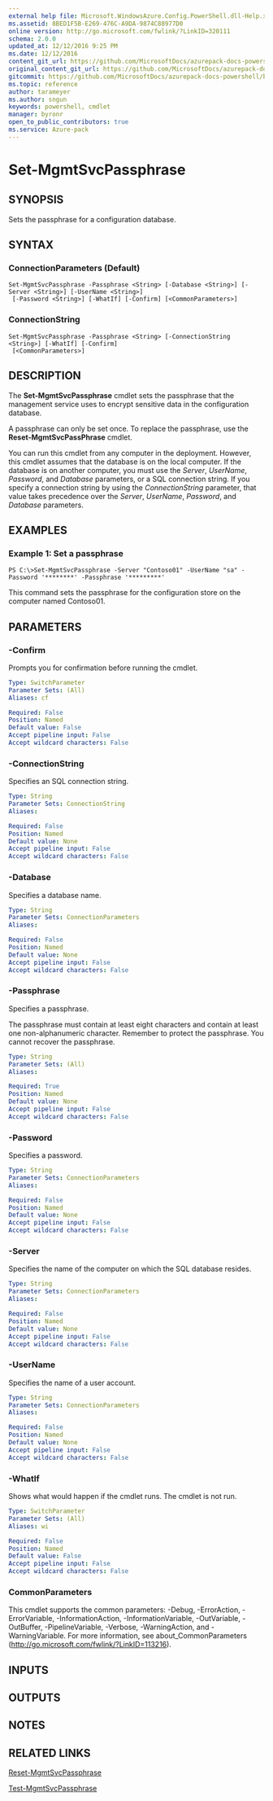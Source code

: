 ```yaml
---
external help file: Microsoft.WindowsAzure.Config.PowerShell.dll-Help.xml
ms.assetid: 8BED1F5B-E269-476C-A9DA-9874C88977D0
online version: http://go.microsoft.com/fwlink/?LinkID=320111
schema: 2.0.0
updated_at: 12/12/2016 9:25 PM
ms.date: 12/12/2016
content_git_url: https://github.com/MicrosoftDocs/azurepack-docs-powershell/blob/master/AzurePack-cmdlets/Configuration/v1.0/Set-MgmtSvcPassphrase.md
original_content_git_url: https://github.com/MicrosoftDocs/azurepack-docs-powershell/blob/master/AzurePack-cmdlets/Configuration/v1.0/Set-MgmtSvcPassphrase.md
gitcommit: https://github.com/MicrosoftDocs/azurepack-docs-powershell/blob/b83cde31c8e8df3140400b62cc6698cfc8f37a47/AzurePack-cmdlets/Configuration/v1.0/Set-MgmtSvcPassphrase.md
ms.topic: reference
author: tarameyer
ms.author: sngun
keywords: powershell, cmdlet
manager: byronr
open_to_public_contributors: true
ms.service: Azure-pack
---
```


# Set-MgmtSvcPassphrase

## SYNOPSIS
Sets the passphrase for a configuration database.

## SYNTAX

### ConnectionParameters (Default)
```
Set-MgmtSvcPassphrase -Passphrase <String> [-Database <String>] [-Server <String>] [-UserName <String>]
 [-Password <String>] [-WhatIf] [-Confirm] [<CommonParameters>]
```

### ConnectionString
```
Set-MgmtSvcPassphrase -Passphrase <String> [-ConnectionString <String>] [-WhatIf] [-Confirm]
 [<CommonParameters>]
```

## DESCRIPTION
The **Set-MgmtSvcPassphrase** cmdlet sets the passphrase that the management service uses to encrypt sensitive data in the configuration database.

A passphrase can only be set once.
To replace the passphrase, use the **Reset-MgmtSvcPassPhrase** cmdlet.

You can run this cmdlet from any computer in the deployment.
However, this cmdlet assumes that the database is on the local computer.
If the database is on another computer, you must use the *Server*, *UserName*, *Password*, and *Database* parameters, or a SQL connection string.
If you specify a connection string by using the *ConnectionString* parameter, that value takes precedence over the *Server*, *UserName*, *Password*, and *Database* parameters.

## EXAMPLES

### Example 1: Set a passphrase
```
PS C:\>Set-MgmtSvcPassphrase -Server "Contoso01" -UserName "sa" -Password '********' -Passphrase '*********'
```

This command sets the passphrase for the configuration store on the computer named Contoso01.

## PARAMETERS

### -Confirm
Prompts you for confirmation before running the cmdlet.

```yaml
Type: SwitchParameter
Parameter Sets: (All)
Aliases: cf

Required: False
Position: Named
Default value: False
Accept pipeline input: False
Accept wildcard characters: False
```

### -ConnectionString
Specifies an SQL connection string.

```yaml
Type: String
Parameter Sets: ConnectionString
Aliases: 

Required: False
Position: Named
Default value: None
Accept pipeline input: False
Accept wildcard characters: False
```

### -Database
Specifies a database name.

```yaml
Type: String
Parameter Sets: ConnectionParameters
Aliases: 

Required: False
Position: Named
Default value: None
Accept pipeline input: False
Accept wildcard characters: False
```

### -Passphrase
Specifies a passphrase.

The passphrase must contain at least eight characters and contain at least one non-alphanumeric character.
Remember to protect the passphrase.
You cannot recover the passphrase.

```yaml
Type: String
Parameter Sets: (All)
Aliases: 

Required: True
Position: Named
Default value: None
Accept pipeline input: False
Accept wildcard characters: False
```

### -Password
Specifies a password.

```yaml
Type: String
Parameter Sets: ConnectionParameters
Aliases: 

Required: False
Position: Named
Default value: None
Accept pipeline input: False
Accept wildcard characters: False
```

### -Server
Specifies the name of the computer on which the SQL database resides.

```yaml
Type: String
Parameter Sets: ConnectionParameters
Aliases: 

Required: False
Position: Named
Default value: None
Accept pipeline input: False
Accept wildcard characters: False
```

### -UserName
Specifies the name of a user account.

```yaml
Type: String
Parameter Sets: ConnectionParameters
Aliases: 

Required: False
Position: Named
Default value: None
Accept pipeline input: False
Accept wildcard characters: False
```

### -WhatIf
Shows what would happen if the cmdlet runs.
The cmdlet is not run.

```yaml
Type: SwitchParameter
Parameter Sets: (All)
Aliases: wi

Required: False
Position: Named
Default value: False
Accept pipeline input: False
Accept wildcard characters: False
```

### CommonParameters
This cmdlet supports the common parameters: -Debug, -ErrorAction, -ErrorVariable, -InformationAction, -InformationVariable, -OutVariable, -OutBuffer, -PipelineVariable, -Verbose, -WarningAction, and -WarningVariable. For more information, see about_CommonParameters (http://go.microsoft.com/fwlink/?LinkID=113216).

## INPUTS

## OUTPUTS

## NOTES

## RELATED LINKS

[Reset-MgmtSvcPassphrase](xref:Configuration/v1.0/Reset-MgmtSvcPassphrase.md)

[Test-MgmtSvcPassphrase](xref:Configuration/v1.0/Test-MgmtSvcPassphrase.md)


